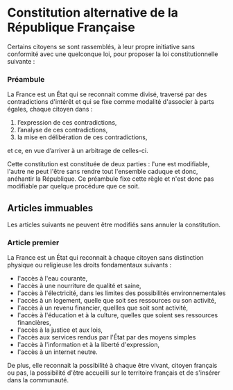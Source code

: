 # Constitution alternative de la République Française

Certains citoyens se sont rassemblés, à leur propre initiative sans conformité avec une quelconque loi, pour proposer la loi constitutionnelle suivante :

### Préambule

La France est un État qui se reconnait comme divisé, traversé par des contradictions d'intérêt et qui se fixe comme modalité d'associer à parts égales, chaque citoyen dans :

 1. l’expression de ces contradictions,
 2. l’analyse de ces contradictions,
 3. la mise en délibération de ces contradictions,

et ce, en vue d’arriver à un arbitrage de celles-ci.

Cette constitution est constituée de deux parties : l'une est modifiable, l'autre ne peut l'être sans rendre tout l'ensemble caduque et donc, anéhantir la République. Ce préambule fixe cette règle et n'est donc pas modifiable par quelque procédure que ce soit.

## Articles immuables

Les articles suivants ne peuvent être modifiés sans annuler la constitution.

### Article premier

La France est un État qui reconnait à chaque citoyen sans distinction physique ou religieuse les droits fondamentaux suivants :

 * l'accès à l'eau courante,
 * l'accès à une nourriture de qualité et saine,
 * l'accès à l'électricité, dans les limites des possibilités environnementales
 * l'accès à un logement, quelle que soit ses ressources ou son activité,
 * l'accès à un revenu financier, quellles que soit sont activité,
 * l'accès à l'éducation et à la culture, quelles que soient ses ressources financières,
 * l'accès à la justice et aux lois,
 * l'accès aux services rendus par l'État par des moyens simples
 * l'accès à l'information et à la liberté d'expression,
 * l'accès à un internet neutre.

De plus, elle reconnait la possibilité à chaque être vivant, citoyen français ou pas, la possibilité d'être accueilli sur le territoire français et de s'insérer dans la communauté.
